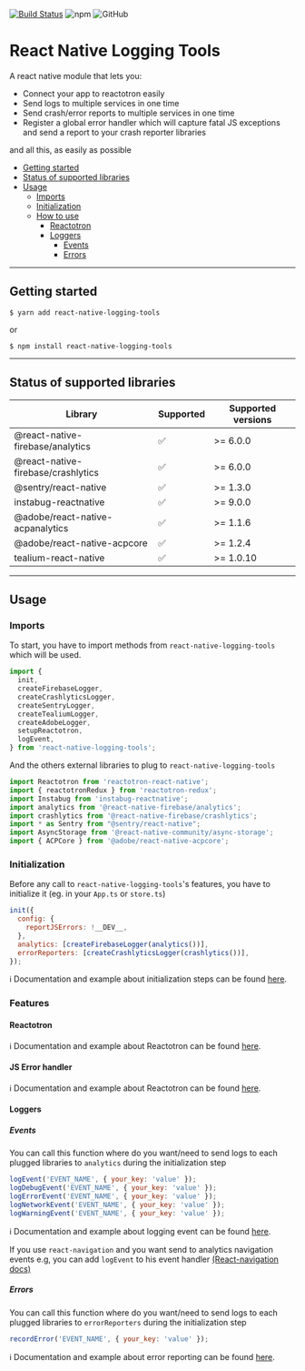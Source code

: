 [![Build Status](https://travis-ci.org/imranMnts/react-native-logging-tools.svg?branch=develop)](https://travis-ci.org/imranMnts/react-native-logging-tools)
![npm](https://img.shields.io/npm/v/react-native-logging-tools.svg)
![GitHub](https://img.shields.io/github/license/imranMnts/react-native-logging-tools.svg)

# React Native Logging Tools

A react native module that lets you:
 - Connect your app to reactotron easily
 - Send logs to multiple services in one time
 - Send crash/error reports to multiple services in one time
 - Register a global error handler which will capture fatal JS exceptions and send a report to your crash reporter libraries

and all this, as easily as possible

- [Getting started](#getting-started)
- [Status of supported libraries](#status-of-supported-libraries)
- [Usage](#usage)
    - [Imports](#imports)
    - [Initialization](#initialization)
    - [How to use](#how-to-use)
        - [Reactotron](#reactotron)
        - [Loggers](#loggers)
            - [Events](#events)
            - [Errors](#errors)

---

## Getting started

`$ yarn add react-native-logging-tools`

or

`$ npm install react-native-logging-tools`

---

## Status of supported libraries

|Library             |Supported        |Supported versions
|----------------|-------------|-------------|
|@react-native-firebase/analytics|:white_check_mark:| \>= 6.0.0
|@react-native-firebase/crashlytics|:white_check_mark:| \>= 6.0.0
|@sentry/react-native|:white_check_mark:| \>= 1.3.0
|instabug-reactnative|:white_check_mark:| \>= 9.0.0
|@adobe/react-native-acpanalytics|:white_check_mark:| \>= 1.1.6
|@adobe/react-native-acpcore|:white_check_mark:| \>= 1.2.4
|tealium-react-native|:white_check_mark:| \>= 1.0.10

---

## Usage

### Imports

To start, you have to import methods from `react-native-logging-tools` which will be used.
```javascript
import {
  init,
  createFirebaseLogger,
  createCrashlyticsLogger,
  createSentryLogger,
  createTealiumLogger,
  createAdobeLogger,
  setupReactotron,
  logEvent,
} from 'react-native-logging-tools';
```

And the others external libraries to plug to `react-native-logging-tools`
```javascript
import Reactotron from 'reactotron-react-native';
import { reactotronRedux } from 'reactotron-redux';
import Instabug from 'instabug-reactnative';
import analytics from '@react-native-firebase/analytics';
import crashlytics from '@react-native-firebase/crashlytics';
import * as Sentry from "@sentry/react-native";
import AsyncStorage from '@react-native-community/async-storage';
import { ACPCore } from '@adobe/react-native-acpcore';
```

### Initialization

Before any call to `react-native-logging-tools`'s features, you have to initialize it (eg. in your `App.ts` or `store.ts`)

```javascript
init({
  config: {
    reportJSErrors: !__DEV__,
  },
  analytics: [createFirebaseLogger(analytics())],
  errorReporters: [createCrashlyticsLogger(crashlytics())],
});
```

:information_source: Documentation and example about initialization steps can be found [here](./REFERENCE_API.md).

### Features

#### Reactotron

:information_source: Documentation and example about Reactotron can be found [here](./REFERENCE_API.md).

#### JS Error handler

:information_source: Documentation and example about Reactotron can be found [here](./REFERENCE_API.md).

#### Loggers

##### Events

You can call this function where do you want/need to send logs to each plugged libraries to `analytics` during the initialization step

```javascript
logEvent('EVENT_NAME', { your_key: 'value' });
logDebugEvent('EVENT_NAME', { your_key: 'value' });
logErrorEvent('EVENT_NAME', { your_key: 'value' });
logNetworkEvent('EVENT_NAME', { your_key: 'value' });
logWarningEvent('EVENT_NAME', { your_key: 'value' });
```

:information_source: Documentation and example about logging event can be found [here](./REFERENCE_API.md).

If you use `react-navigation` and you want send to analytics navigation events e.g, you can add `logEvent` to his event handler [(React-navigation docs)](https://reactnavigation.org/docs/navigation-events/)

##### Errors

You can call this function where do you want/need to send logs to each plugged libraries to `errorReporters` during the initialization step

```javascript
recordError('EVENT_NAME', { your_key: 'value' });
```

:information_source: Documentation and example about error reporting can be found [here](./REFERENCE_API.md).
